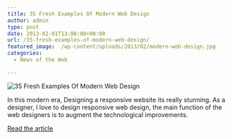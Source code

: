```yaml
---
title: 35 Fresh Examples Of Modern Web Design
author: admin
type: post
date: 2013-02-01T13:00:00+00:00
url: /35-fresh-examples-of-modern-web-design/
featured_image:  /wp-content/uploads/2013/02/modern-web-design.jpg
categories:
  - News of the Web

---
```

<img src="https://i0.wp.com/blog.karachicorner.com/wp-content/uploads/2013/01/modern-web-design.jpg?w=700" alt="35 Fresh Examples Of Modern Web Design" data-recalc-dims="1" />

In this modern era, Designing a responsive website its really stunning. As a designer, I love to design responsive web design, the main function of the web designers is to augment the technological improvements.

<a href="http://blog.karachicorner.com/2013/01/modern-web-design/" title="35 Fresh Examples Of Modern Web Design" target="_blank">Read the article</a>